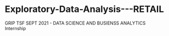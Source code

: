 # Exploratory-Data-Analysis---RETAIL
GRIP TSF SEPT 2021 - DATA SCIENCE AND BUSIENSS ANALYTICS Internship
